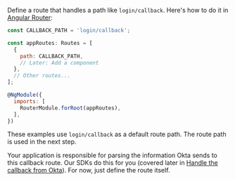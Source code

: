 Define a route that handles a path like `login/callback`. Here's how to do it in [Angular Router](https://angular.io/guide/router):

```javascript
const CALLBACK_PATH = 'login/callback';

const appRoutes: Routes = [
  {
    path: CALLBACK_PATH,
    // Later: Add a component
  },
  // Other routes...
];

@NgModule({
  imports: [
    RouterModule.forRoot(appRoutes),
  ],
})
```

These examples use `login/callback` as a default route path. The route path is used in the next step.

Your application is responsible for parsing the information Okta sends to this callback route. Our SDKs do this for you (covered later in [Handle the callback from Okta](#handle-the-callback-from-okta)). For now, just define the route itself.
